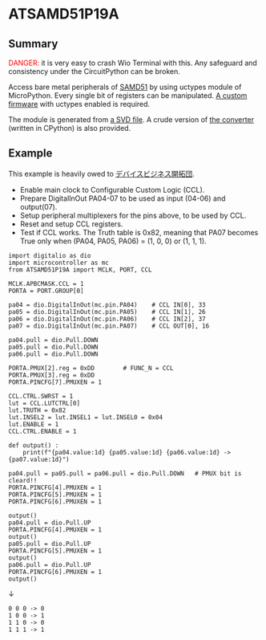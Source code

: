 # ATSAMD51P19A

## Summary
<span style="color:red;">DANGER:</span> it is very easy to crash Wio Terminal with this.
Any safeguard and consistency under the CircuitPython can be broken.

Access bare metal peripherals of [SAMD51](https://ww1.microchip.com/downloads/aemDocuments/documents/MCU32/ProductDocuments/DataSheets/SAM_D5x_E5x_Family_Data_Sheet_DS60001507G.pdf) by using uctypes module of MicroPython.
Every single bit of registers can be manipulated.
[A custom firmware](./MyCircuitPython7.0+UCTYPES.uf2) with uctypes enabled is required.

The module is generated from [a SVD file](https://github.com/posborne/cmsis-svd/blob/master/data/Atmel/ATSAMD51P19A.svd).
A crude version of [the converter](./svd2uctypes.py) (written in CPython) is also provided.

## Example
This example is heavily owed to [デバイスビジネス開拓団](https://jhalfmoon.com/dbc/2021/08/25/iot何をいまさら91-atsamd51、ccl、極小のオンチップfpga/).

- Enable main clock to Configurable Custom Logic (CCL).
- Prepare DigitalInOut PA04-07 to be used as input (04-06) and output(07).
- Setup peripheral multiplexers for the pins above, to be used by CCL.
- Reset and setup CCL registers.
- Test if CCL works.  The Truth table is 0x82, meaning that PA07 becomes True only when (PA04, PA05, PA06) = (1, 0, 0) or (1, 1, 1).

```
import digitalio as dio
import microcontroller as mc
from ATSAMD51P19A import MCLK, PORT, CCL

MCLK.APBCMASK.CCL = 1
PORTA = PORT.GROUP[0]

pa04 = dio.DigitalInOut(mc.pin.PA04)	# CCL IN[0], 33
pa05 = dio.DigitalInOut(mc.pin.PA05)	# CCL IN[1], 26
pa06 = dio.DigitalInOut(mc.pin.PA06)	# CCL IN[2], 37
pa07 = dio.DigitalInOut(mc.pin.PA07)	# CCL OUT[0], 16

pa04.pull = dio.Pull.DOWN
pa05.pull = dio.Pull.DOWN
pa06.pull = dio.Pull.DOWN

PORTA.PMUX[2].reg = 0xDD		# FUNC_N = CCL
PORTA.PMUX[3].reg = 0xDD
PORTA.PINCFG[7].PMUXEN = 1

CCL.CTRL.SWRST = 1
lut = CCL.LUTCTRL[0]
lut.TRUTH = 0x82
lut.INSEL2 = lut.INSEL1 = lut.INSEL0 = 0x04
lut.ENABLE = 1
CCL.CTRL.ENABLE = 1

def output() :
    print(f"{pa04.value:1d} {pa05.value:1d} {pa06.value:1d} -> {pa07.value:1d}")

pa04.pull = pa05.pull = pa06.pull = dio.Pull.DOWN	# PMUX bit is cleard!!
PORTA.PINCFG[4].PMUXEN = 1
PORTA.PINCFG[5].PMUXEN = 1
PORTA.PINCFG[6].PMUXEN = 1

output()
pa04.pull = dio.Pull.UP
PORTA.PINCFG[4].PMUXEN = 1
output()
pa05.pull = dio.Pull.UP
PORTA.PINCFG[5].PMUXEN = 1
output()
pa06.pull = dio.Pull.UP
PORTA.PINCFG[6].PMUXEN = 1
output()
```
↓
```
0 0 0 -> 0
1 0 0 -> 1
1 1 0 -> 0
1 1 1 -> 1
```

